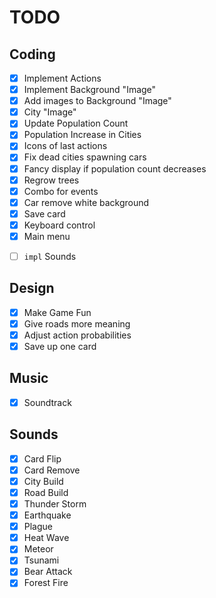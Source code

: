# TODO

## Coding

 - [x] Implement Actions
 - [x] Implement Background "Image"
 - [x] Add images to Background "Image"
 - [x] City "Image"
 - [x] Update Population Count
 - [x] Population Increase in Cities
 - [x] Icons of last actions
 - [x] Fix dead cities spawning cars
 - [x] Fancy display if population count decreases
 - [x] Regrow trees
 - [x] Combo for events
 - [x] Car remove white background
 - [x] Save card
 - [x] Keyboard control
 - [X] Main menu
 * [ ] `impl` Sounds

## Design

 - [X] Make Game Fun
 - [X] Give roads more meaning
 - [X] Adjust action probabilities
 - [x] Save up one card

## Music

 - [X] Soundtrack

## Sounds

 - [X] Card Flip
 - [X] Card Remove
 - [X] City Build
 - [X] Road Build
 - [X] Thunder Storm
 - [X] Earthquake
 - [X] Plague
 - [X] Heat Wave
 - [X] Meteor
 - [X] Tsunami
 - [X] Bear Attack
 - [X] Forest Fire
